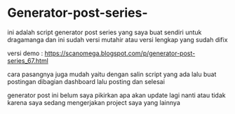 # Generator-post-series-
ini adalah script generator post series yang saya buat sendiri untuk dragamanga dan ini sudah versi mutahir atau versi lengkap yang sudah difix

versi demo : https://scanomega.blogspot.com/p/generator-post-series_67.html

cara pasangnya juga mudah yaitu dengan salin script yang ada lalu buat postingan dibagian dashboard lalu posting dan selesai 

 generator post ini belum saya pikirkan apa akan update lagi nanti atau tidak karena saya sedang mengerjakan project saya yang lainnya 
